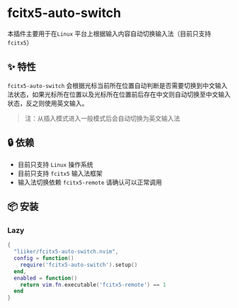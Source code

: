# fcitx5-auto-switch

本插件主要用于在`Linux` 平台上根据输入内容自动切换输入法（目前只支持 `fcitx5`）

## :sparkles: 特性
`fcitx5-auto-switch` 会根据光标当前所在位置自动判断是否需要切换到中文输入法状态，如果光标所在位置以及光标所在位置前后存在中文则自动切换至中文输入状态，反之则使用英文输入。

> 注：从插入模式进入一般模式后会自动切换为英文输入法

## :lock: 依赖

- 目前只支持 `Linux` 操作系统
- 目前只支持 `fcitx5` 输入法框架
- 输入法切换依赖 `fcitx5-remote` 请确认可以正常调用

## :package: 安装

### Lazy

``` lua
{
  "liiker/fcitx5-auto-switch.nvim",
  config = function()
    require('fcitx5-auto-switch').setup()
  end,
  enabled = function()
    return vim.fn.executable('fcitx5-remote') == 1
  end
}
```

